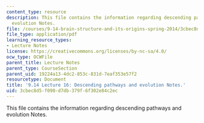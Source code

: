 ```yaml
---
content_type: resource
description: This file contains the information regarding descending pathways and
  evolution Notes.
file: /courses/9-14-brain-structure-and-its-origins-spring-2014/3cbec8d5f090d7db379f6f302e84c2ec_MIT9_14S14_Lecture16.pdf
file_type: application/pdf
learning_resource_types:
- Lecture Notes
license: https://creativecommons.org/licenses/by-nc-sa/4.0/
ocw_type: OCWFile
parent_title: Lecture Notes
parent_type: CourseSection
parent_uid: 19224a13-4dc2-853c-831d-7eaf353e57f2
resourcetype: Document
title: '9.14 Lecture 16: Descending pathways and evolution Notes.'
uid: 3cbec8d5-f090-d7db-379f-6f302e84c2ec
---
```

This file contains the information regarding descending pathways and evolution Notes.